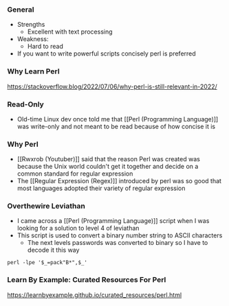 ### General
- Strengths
	- Excellent with text processing
- Weakness:
	- Hard to read
- If you want to write powerful scripts concisely perl is preferred

### Why Learn Perl
https://stackoverflow.blog/2022/07/06/why-perl-is-still-relevant-in-2022/


### Read-Only
- Old-time Linux dev once told me that [[Perl (Programming Language)]] was write-only and not meant to be read because of how concise it is

### Why Perl
- [[Rwxrob (Youtuber)]] said that the reason Perl was created was because the Unix world couldn't get it together and decide on a common standard for regular expression
- The [[Regular Expression (Regex)]] introduced by perl was so good that most languages adopted their variety of regular expression


### Overthewire Leviathan
- I came across a [[Perl (Programming Language)]] script when I was looking for a solution to level 4 of leviathan
- This script is used to convert a binary number string to ASCII characters
	- The next levels passwords was converted to binary so I have to decode it this way
```
perl -lpe '$_=pack"B*",$_'
```

### Learn By Example: Curated Resources For Perl
https://learnbyexample.github.io/curated_resources/perl.html

